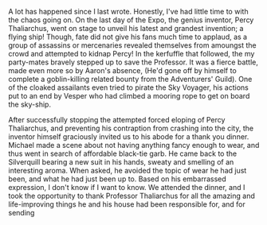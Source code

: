 A lot has happened since I last wrote. Honestly, I've had little time to with the chaos going on. On the last day of the Expo, the genius inventor, Percy Thaliarchus, went on stage to unveil his latest and grandest invention; a flying ship! Though, fate did not give his fans much time to applaud, as a group of assassins or mercenaries revealed themselves from amoungst the crowd and attempted to kidnap Percy! In the kerfuffle that followed, the my party-mates bravely stepped up to save the Professor. It was a fierce battle, made even more so by Aaron's absence, (He'd gone off by himself to complete a goblin-killing related bounty from the Adventurers' Guild). One of the cloaked assailants even tried to pirate the Sky Voyager, his actions put to an end by Vesper who had climbed a mooring rope to get on board the sky-ship. 

After successfully stopping the attempted forced eloping of Percy Thaliarchus, and preventing his contraption from crashing into the city, the inventor himself graciously invited us to his abode for a thank you dinner. Michael made a scene about not having anything fancy enough to wear, and thus went in search of affordable black-tie garb. He came back to the Silverquill bearing a new suit in his hands, sweaty and smelling of an interesting aroma. When asked, he avoided the topic of wear he had just been, and what he had just been up to. Based on his embarrassed expression, I don't know if I want to know. We attended the dinner, and I took the opportunity to thank Professor Thaliarchus for all the amazing and life-improving things he and his house had been responsible for, and for sending  